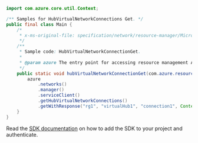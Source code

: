 ```java
import com.azure.core.util.Context;

/** Samples for HubVirtualNetworkConnections Get. */
public final class Main {
    /*
     * x-ms-original-file: specification/network/resource-manager/Microsoft.Network/stable/2021-05-01/examples/HubVirtualNetworkConnectionGet.json
     */
    /**
     * Sample code: HubVirtualNetworkConnectionGet.
     *
     * @param azure The entry point for accessing resource management APIs in Azure.
     */
    public static void hubVirtualNetworkConnectionGet(com.azure.resourcemanager.AzureResourceManager azure) {
        azure
            .networks()
            .manager()
            .serviceClient()
            .getHubVirtualNetworkConnections()
            .getWithResponse("rg1", "virtualHub1", "connection1", Context.NONE);
    }
}
```

Read the [SDK documentation](https://github.com/Azure/azure-sdk-for-java/blob/azure-resourcemanager_2.15.0/sdk/resourcemanager/azure-resourcemanager/README.md) on how to add the SDK to your project and authenticate.
